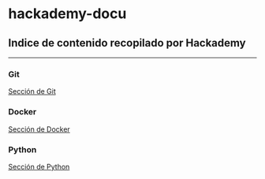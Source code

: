 # hackademy-docu

## Indice de contenido recopilado por Hackademy

----
### Git
[Sección de Git](https://github.com/hackademymx/hackademy-docu/blob/main/git.md)

### Docker
[Sección de Docker](https://github.com/hackademymx/hackademy-docu/blob/main/docker.md)

### Python
[Sección de Python](https://github.com/hackademymx/hackademy-docu/blob/main/python.md)
